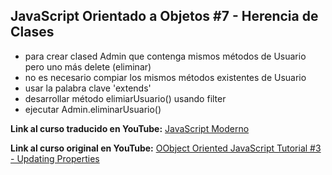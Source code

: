 ## JavaScript Orientado a Objetos #7 - Herencia de Clases

* para crear clased Admin que contenga mismos métodos de Usuario pero uno más delete (eliminar)
* no es necesario compiar los mismos métodos existentes de Usuario
* usar la palabra clave 'extends'
* desarrollar método elimiarUsuario() usando filter
* ejecutar Admin.eliminarUsuario()


**Link al curso traducido en YouTube:** [JavaScript Moderno](https://www.youtube.com/channel/UCuSHTq2yiCY5QBNoEXv8JpA/)

**Link al curso original en YouTube:** [OObject Oriented JavaScript Tutorial #3 - Updating Properties](https://www.youtube.com/playlist?list=PL4cUxeGkcC9i5yvDkJgt60vNVWffpblB7)